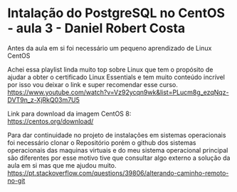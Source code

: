 # Intalação do PostgreSQL no CentOS - aula 3 - Daniel Robert Costa

Antes da aula em si foi necessário um pequeno aprendizado de Linux CentOS

Achei essa playlist linda muito top sobre Linux que tem o propósito de ajudar a obter o certificado Linux Essentials e tem muito conteúdo incrível por isso vou deixar o link e super recomendar esse curso.  
https://www.youtube.com/watch?v=Vz92ycqn9wk&list=PLucm8g_ezqNqz-DVT9n_z-XjRkQ03m7U5

Link para download da imagem CentOS 8:  
https://centos.org/download/

Para dar continuidade no projeto de instalações em sistemas operacionais foi necessário clonar o Repositório porém o github dos sistemas operacionais das maquinas virtuais e do meu sistema operacional principal são diferentes por esse motivo tive que consultar algo externo a solução da aula em si mas que me ajudou muito.  
https://pt.stackoverflow.com/questions/39806/alterando-caminho-remoto-no-git

